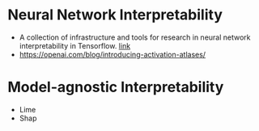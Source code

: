 # Neural Network Interpretability

- A collection of infrastructure and tools for research in neural network interpretability in Tensorflow. [link](https://github.com/tensorflow/lucid)
- https://openai.com/blog/introducing-activation-atlases/

# Model-agnostic Interpretability

- Lime
- Shap

